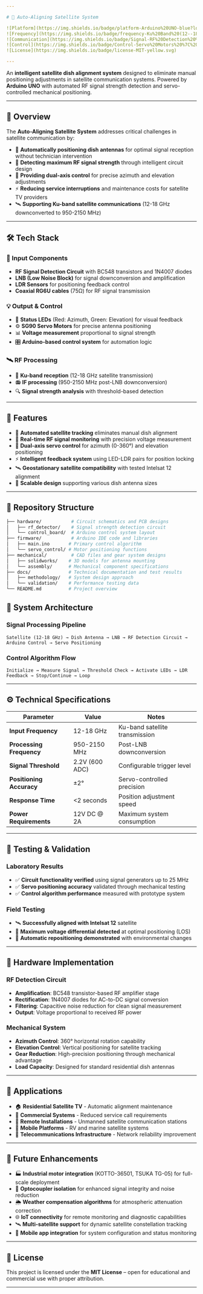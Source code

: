 ```yaml
---

# 📡 Auto-Aligning Satellite System

![Platform](https://img.shields.io/badge/platform-Arduino%20UNO-blue?logo=arduino)
![Frequency](https://img.shields.io/badge/frequency-Ku%20Band%20(12--18%20GHz)-green)
![Communication](https://img.shields.io/badge/Signal-RF%20Detection%20%7C%20LNB-purple)
![Control](https://img.shields.io/badge/Control-Servo%20Motors%20%7C%20Dual%20Axis-orange)
![License](https://img.shields.io/badge/license-MIT-yellow.svg)

---
```


An **intelligent satellite dish alignment system** designed to eliminate manual positioning adjustments in satellite communication systems. 
Powered by **Arduino UNO** with automated RF signal strength detection and servo-controlled mechanical positioning.

---

## 📖 Overview

The **Auto-Aligning Satellite System** addresses critical challenges in satellite communication by:
* 🎯 **Automatically positioning dish antennas** for optimal signal reception without technician intervention
* 📶 **Detecting maximum RF signal strength** through intelligent circuit design
* 🔄 **Providing dual-axis control** for precise azimuth and elevation adjustments  
* ⚡ **Reducing service interruptions** and maintenance costs for satellite TV providers
* 🛰️ **Supporting Ku-band satellite communications** (12-18 GHz downconverted to 950-2150 MHz)

---

## 🛠️ Tech Stack

### 🔧 Input Components
* **RF Signal Detection Circuit** with BC548 transistors and 1N4007 diodes
* **LNB (Low Noise Block)** for signal downconversion and amplification
* **LDR Sensors** for positioning feedback control
* **Coaxial RG6U cables** (75Ω) for RF signal transmission

### 💡 Output & Control
* 🔴 **Status LEDs** (Red: Azimuth, Green: Elevation) for visual feedback
* ⚙️ **SG90 Servo Motors** for precise antenna positioning
* 📊 **Voltage measurement** proportional to signal strength
* 🎛️ **Arduino-based control system** for automation logic

### 🛰️ RF Processing
* 📡 **Ku-band reception** (12-18 GHz satellite transmission)
* 📻 **IF processing** (950-2150 MHz post-LNB downconversion)  
* 🔍 **Signal strength analysis** with threshold-based detection

---

## 🚀 Features

* 🎯 **Automated satellite tracking** eliminates manual dish alignment
* 📶 **Real-time RF signal monitoring** with precision voltage measurement
* 🔄 **Dual-axis servo control** for azimuth (0-360°) and elevation positioning
* ⚡ **Intelligent feedback system** using LED-LDR pairs for position locking
* 🛰️ **Geostationary satellite compatibility** with tested Intelsat 12 alignment
* 🔧 **Scalable design** supporting various dish antenna sizes

---

## 📂 Repository Structure

```bash
├── hardware/           # Circuit schematics and PCB designs
│   ├── rf_detector/    # Signal strength detection circuit
│   └── control_board/  # Arduino control system layout
├── firmware/           # Arduino IDE code and libraries
│   ├── main.ino       # Primary control algorithm
│   └── servo_control/ # Motor positioning functions
├── mechanical/         # CAD files and gear system designs
│   ├── solidworks/    # 3D models for antenna mounting
│   └── assembly/      # Mechanical component specifications
├── docs/              # Technical documentation and test results
│   ├── methodology/   # System design approach
│   └── validation/    # Performance testing data
└── README.md          # Project overview

```

## 📸 System Architecture

### Signal Processing Pipeline
```
Satellite (12-18 GHz) → Dish Antenna → LNB → RF Detection Circuit → Arduino Control → Servo Positioning
```

### Control Algorithm Flow
```
Initialize → Measure Signal → Threshold Check → Activate LEDs → LDR Feedback → Stop/Continue → Loop
```

---

## ⚙️ Technical Specifications

| Parameter | Value | Notes |
|-----------|--------|-------|
| **Input Frequency** | 12-18 GHz | Ku-band satellite transmission |
| **Processing Frequency** | 950-2150 MHz | Post-LNB downconversion |
| **Signal Threshold** | 2.2V (600 ADC) | Configurable trigger level |
| **Positioning Accuracy** | ±2° | Servo-controlled precision |
| **Response Time** | <2 seconds | Position adjustment speed |
| **Power Requirements** | 12V DC @ 2A | Maximum system consumption |

---

## 🧪 Testing & Validation

### Laboratory Results
* ✅ **Circuit functionality verified** using signal generators up to 25 MHz
* ✅ **Servo positioning accuracy** validated through mechanical testing
* ✅ **Control algorithm performance** measured with prototype system

### Field Testing
* 🛰️ **Successfully aligned with Intelsat 12** satellite
* 📶 **Maximum voltage differential detected** at optimal positioning (LOS)
* 🔄 **Automatic repositioning demonstrated** with environmental changes

---

## 🔧 Hardware Implementation

### RF Detection Circuit
* **Amplification**: BC548 transistor-based RF amplifier stage
* **Rectification**: 1N4007 diodes for AC-to-DC signal conversion
* **Filtering**: Capacitive noise reduction for clean signal measurement
* **Output**: Voltage proportional to received RF power

### Mechanical System  
* **Azimuth Control**: 360° horizontal rotation capability
* **Elevation Control**: Vertical positioning for satellite tracking
* **Gear Reduction**: High-precision positioning through mechanical advantage
* **Load Capacity**: Designed for standard residential dish antennas

---
## 🎯 Applications

* 🏠 **Residential Satellite TV** - Automatic alignment maintenance
* 🏢 **Commercial Systems** - Reduced service call requirements  
* 🗻 **Remote Installations** - Unmanned satellite communication stations
* 🚐 **Mobile Platforms** - RV and marine satellite systems
* 📡 **Telecommunications Infrastructure** - Network reliability improvement
  
---

## 📌 Future Enhancements

* 🏭 **Industrial motor integration** (KOTTO-36501, TSUKA TG-05) for full-scale deployment
* 🔌 **Optocoupler isolation** for enhanced signal integrity and noise reduction  
* 🌦️ **Weather compensation algorithms** for atmospheric attenuation correction
* 🌐 **IoT connectivity** for remote monitoring and diagnostic capabilities
* 🛰️ **Multi-satellite support** for dynamic satellite constellation tracking
* 📱 **Mobile app integration** for system configuration and status monitoring

---

## 📜 License

This project is licensed under the **MIT License** – open for educational and commercial use with proper attribution.

---


